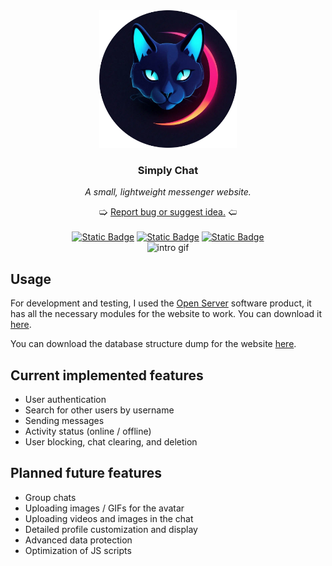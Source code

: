 <div align="center">
    <img src="./images/rounded_logo.png" alt="simplychat logo" width="220" height="220">
</div>
<h3 align="center">Simply Chat</h3>
<div align="center">
  <p><i>A small, lightweight messenger website.</i></p>
  🢡 <a href="https://github.com/Roma4ka-RedBad/simplychat/issues/new">Report bug or suggest idea.</a> 🢠
  <br><br>
  <div>
    <a href="https://nginx.org"><img alt="Static Badge" src="https://img.shields.io/badge/v1.26-blue?style=for-the-badge&logo=nginx&logoColor=%23009639&label=nginx"></a>
    <a href="https://www.php.net/releases/8.3"><img alt="Static Badge" src="https://img.shields.io/badge/v8.3-blue?style=for-the-badge&logo=php&logoColor=%23777BB4&label=php"></a>
    <a href="https://dev.mysql.com/doc/relnotes/mysql/8.2/en/"><img alt="Static Badge" src="https://img.shields.io/badge/v8.2-blue?style=for-the-badge&logo=mysql&logoColor=%234479A1&label=mysql"></a>
  </div>
  <img alt="intro gif" src="other/intro.gif">
</div>

## Usage
For development and testing, I used the <a href="https://github.com/OSPanel/OpenServerPanel">Open Server</a> software product, it has all the necessary modules for the website to work. You can download it <a href="https://ospanel.io/download/">here</a>.

You can download the database structure dump for the website <a href="https://github.com/Roma4ka-RedBad/simplychat/tree/main/other/simplychat.sql">here</a>.

## Current implemented features
- User аuthentication
- Search for other users by username
- Sending messages
- Activity status (online / offline)
- User blocking, chat clearing, and deletion

## Planned future features
- Group chats
- Uploading images / GIFs for the avatar
- Uploading videos and images in the chat
- Detailed profile customization and display
- Advanced data protection
- Optimization of JS scripts